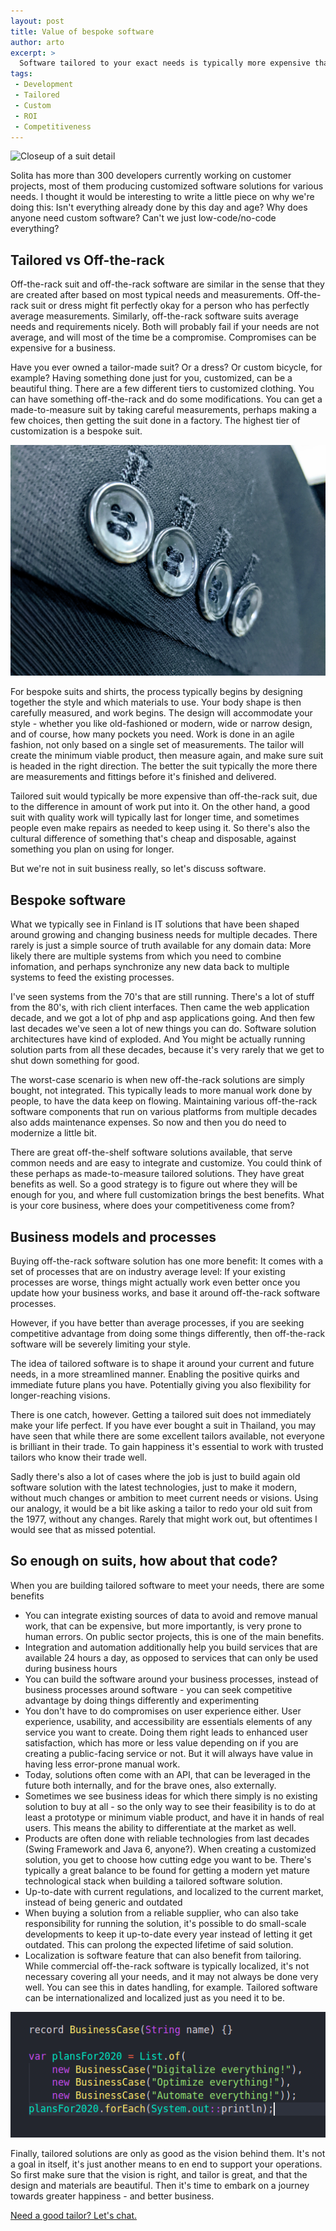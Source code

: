 ```yaml
---
layout: post
title: Value of bespoke software
author: arto
excerpt: >
  Software tailored to your exact needs is typically more expensive than just using a generic product. Why would you do that?
tags:
 - Development
 - Tailored
 - Custom
 - ROI
 - Competitiveness
---
```


![Closeup of a suit detail](/img/bespoke_software/suit_detail.jpg)

Solita has more than 300 developers currently working on customer projects, most of them producing customized software solutions for various needs. I thought it would be interesting to write a little piece on why we're doing this: Isn't everything already done by this day and age? Why does anyone need custom software? Can't we just low-code/no-code everything?

## Tailored vs Off-the-rack

Off-the-rack suit and off-the-rack software are similar in the sense that they are created after based on most typical needs and measurements. Off-the-rack suit or dress might fit perfectly okay for a person who has perfectly average measurements. Similarly, off-the-rack software suits average needs and requirements nicely. Both will probably fail if your needs are not average, and will most of the time be a compromise. Compromises can be expensive for a business.

Have you ever owned a tailor-made suit? Or a dress? Or custom bicycle, for example? Having something done just for you, customized, can be a beautiful thing. There are a few different tiers to customized clothing. You can have something off-the-rack and do some modifications. You can get a made-to-measure suit by taking careful measurements, perhaps making a few choices, then getting the suit done in a factory. The highest tier of customization is a bespoke suit.

![Closeup of buttons](/img/bespoke_software/buttons_detail.jpg)

For bespoke suits and shirts, the process typically begins by designing together the style and which materials to use. Your body shape is then carefully measured, and work begins. The design will accommodate your style - whether you like old-fashioned or modern, wide or narrow design, and of course, how many pockets you need. Work is done in an agile fashion, not only based on a single set of measurements. The tailor will create the minimum viable product, then measure again, and make sure suit is headed in the right direction. The better the suit typically the more there are measurements and fittings before it's finished and delivered.

Tailored suit would typically be more expensive than off-the-rack suit, due to the difference in amount of work put into it. On the other hand, a good suit with quality work will typically last for longer time, and sometimes people even make repairs as needed to keep using it. So there's also the cultural difference of something that's cheap and disposable, against something you plan on using for longer.

But we're not in suit business really, so let's discuss software.


## Bespoke software

What we typically see in Finland is IT solutions that have been shaped around growing and changing business needs for multiple decades. There rarely is just a simple source of truth available for any domain data: More likely there are multiple systems from which you need to combine infomation, and perhaps synchronize any new data back to multiple systems to feed the existing processes.

I've seen systems from the 70's that are still running. There's a lot of stuff from the 80's, with rich client interfaces. Then came the web application decade, and we got a lot of php and asp applications going. And then few last decades we've seen a lot of new things you can do. Software solution architectures have kind of exploded. And You might be actually running solution parts from all these decades, because it's very rarely that we get to shut down something for good.

The worst-case scenario is when new off-the-rack solutions are simply bought, not integrated. This typically leads to more manual work done by people, to have the data keep on flowing. Maintaining various off-the-rack software components that run on various platforms from multiple decades also adds maintenance expenses. So now and then you do need to modernize a little bit.

There are great off-the-shelf software solutions available, that serve common needs and are easy to integrate and customize. You could think of these perhaps as made-to-measure tailored solutions. They have great benefits as well. So a good strategy is to figure out where they will be enough for you, and where full customization brings the best benefits. What is your core business, where does your competitiveness come from?

## Business models and processes

Buying off-the-rack software solution has one more benefit: It comes with a set of processes that are on industry average level: If your existing processes are worse, things might actually work even better once you update how your business works, and base it around off-the-rack software processes.

However, if you have better than average processes, if you are seeking competitive advantage from doing some things differently, then off-the-rack software will be severely limiting your style.

The idea of tailored software is to shape it around your current and future needs, in a more streamlined manner. Enabling the positive quirks and immediate future plans you have. Potentially giving you also flexibility for longer-reaching visions. 

There is one catch, however. Getting a tailored suit does not immediately make your life perfect. If you have ever bought a suit in Thailand, you may have seen that while there are some excellent tailors available, not everyone is brilliant in their trade. To gain happiness it's essential to work with trusted tailors who know their trade well. 

Sadly there's also a lot of cases where the job is just to build again old software solution with the latest technologies, just to make it modern, without much changes or ambition to meet current needs or visions. Using our analogy, it would be a bit like asking a tailor to redo your old suit from the 1977, without any changes. Rarely that might work out, but oftentimes I would see that as missed potential.

## So enough on suits, how about that code?

When you are building tailored software to meet your needs, there are some benefits

- You can integrate existing sources of data to avoid and remove manual work, that can be expensive, but more importantly, is very prone to human errors. On public sector projects, this is one of the main benefits.
- Integration and automation additionally help you build services that are available 24 hours a day, as opposed to services that can only be used during business hours 
- You can build the software around your business processes, instead of business processes around software - you can seek competitive advantage by doing things differently and experimenting
- You don't have to do compromises on user experience either. User experience, usability, and accessibility are essentials elements of any service you want to create. Doing them right leads to enhanced user satisfaction, which has more or less value depending on if you are creating a public-facing service or not. But it will always have value in having less error-prone manual work.
- Today, solutions often come with an API, that can be leveraged in the future both internally, and for the brave ones, also externally.
- Sometimes we see business ideas for which there simply is no existing solution to buy at all - so the only way to see their feasibility is to do at least a prototype or minimum viable product, and have it in hands of real users. This means the ability to differentiate at the market as well.
- Products are often done with reliable technologies from last decades (Swing Framework and Java 6, anyone?). When creating a customized solution, you get to choose how cutting edge you want to be. There's typically a great balance to be found for getting a modern yet mature technological stack when building a tailored software solution.
- Up-to-date with current regulations, and localized to the current market, instead of being generic and outdated
- When buying a solution from a reliable supplier, who can also take responsibility for running the solution, it's possible to do small-scale developments to keep it up-to-date every year instead of letting it get outdated. This can prolong the expected lifetime of said solution.
- Localization is software feature that can also benefit from tailoring. While commercial off-the-rack software is typically localized, it's not necessary covering all your needs, and it may not always be done very well. You can see this in dates handling, for example. Tailored software can be internationalized and localized just as you need it to be.

![Staying on the edge](/img/bespoke_software/java15.png)

Finally, tailored solutions are only as good as the vision behind them. It's not a goal in itself, it's just another means to en end to support your operations. So first make sure that the vision is right, and tailor is great, and that the design and materials are beautiful. Then it's time to embark on a journey towards greater happiness - and better business.

[Need a good tailor? Let's chat.](https://www.solita.fi/en/company/#contact)
